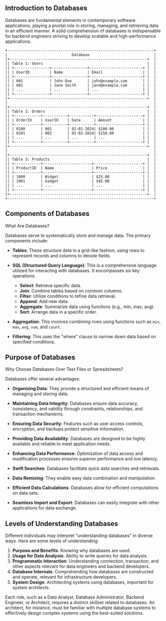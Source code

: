 ## Introduction to Databases

Databases are fundamental elements in contemporary software applications, playing a pivotal role in storing, managing, and retrieving data in an efficient manner. A solid comprehension of databases is indispensable for backend engineers striving to develop scalable and high-performance applications.

```
+------------------------------------------------------------------+
|                             Database                             |
|+--------------------------------------------------------------+  |
|| Table 1: Users                                               |  |
|| +----------------+----------------+------------------------+ |  |
|| | UserID         | Name           | Email                  | |  |
|| +----------------+----------------+------------------------+ |  |
|| | 001            | John Doe       | john@example.com       | |  |
|| | 002            | Jane Smith     | jane@example.com       | |  |
|| | ...            | ...            | ...                    | |  |
|| +----------------+----------------+------------------------+ |  |
|+--------------------------------------------------------------+  |
|                                                                  |
|+--------------------------------------------------------------+  |
|| Table 2: Orders                                              |  |
|| +------------+-----------+-----------+---------------------+ |  |
|| | OrderID    | UserID    | Date      | Amount              | |  |
|| +------------+-----------+-----------+---------------------+ |  |
|| | 0100       | 001       | 02-01-2024| $200.00             | |  |
|| | 0101       | 002       | 02-02-2024| $150.00             | |  |
|| | ...        | ...       | ...       | ...                 | |  |
|| +------------+-----------+-----------+---------------------+ |  |
|+--------------------------------------------------------------+  |
|                                                                  |
|+--------------------------------------------------------------+  |
|| Table 3: Products                                            |  |
|| +------------+----------------------+----------------------+ |  |
|| | ProductID  | Name                 | Price                | |  |
|| +------------+----------------------+----------------------+ |  |
|| | 1000       | Widget               | $25.00               | |  |
|| | 1001       | Gadget               | $45.00               | |  |
|| | ...        | ...                  | ...                  | |  |
|| +------------+----------------------+----------------------+ |  |
|+--------------------------------------------------------------+  |
+------------------------------------------------------------------+
```

## Components of Databases

What Are Databases?

Databases serve to systematically store and manage data. The primary components include:

- **Tables**: These structure data in a grid-like fashion, using rows to represent records and columns to denote fields.

- **SQL (Structured Query Language)**: This is a comprehensive language utilized for interacting with databases. It encompasses six key operations:
  - **Select**: Retrieve specific data.
  - **Join**: Combine tables based on common columns.
  - **Filter**: Utilize conditions to refine data retrieval.
  - **Append**: Add new data.
  - **Aggregate**: Summarize data using functions (e.g., min, max, avg).
  - **Sort**: Arrange data in a specific order.

- **Aggregation**: This involves combining rows using functions such as `min`, `max`, `avg`, `sum`, and `count`.

- **Filtering**: This uses the "where" clause to narrow down data based on specified conditions.

## Purpose of Databases

Why Choose Databases Over Text Files or Spreadsheets?

Databases offer several advantages:

- **Organizing Data**: They provide a structured and efficient means of managing and storing data.

- **Maintaining Data Integrity**: Databases ensure data accuracy, consistency, and validity through constraints, relationships, and transaction mechanisms.

- **Ensuring Data Security**: Features such as user access controls, encryption, and backups protect sensitive information.

- **Providing Data Availability**: Databases are designed to be highly available and reliable to meet application needs.

- **Enhancing Data Performance**: Optimization of data access and modification processes ensures superior performance and low latency.

- **Swift Searches**: Databases facilitate quick data searches and retrievals.

- **Data Remixing**: They enable easy data combination and manipulation.

- **Efficient Data Calculations**: Databases allow for efficient computations on data sets.

- **Seamless Import and Export**: Databases can easily integrate with other applications for data exchange.

## Levels of Understanding Databases

Different individuals may interpret "understanding databases" in diverse ways. Here are some levels of understanding:

1. **Purpose and Benefits**: Knowing why databases are used.
2. **Usage for Data Analysis**: Ability to write queries for data analysis.
3. **Programmatic Interaction**: Understanding connection, transaction, and other aspects relevant for data engineers and backend developers.
4. **Database Internals**: Comprehending how databases are constructed and operate, relevant for infrastructure developers.
5. **System Design**: Architecting systems using databases, important for system architects.

Each role, such as a Data Analyst, Database Administrator, Backend Engineer, or Architect, requires a distinct skillset related to databases. An architect, for instance, must be familiar with multiple database systems to effectively design complex systems using the best-suited solutions.
